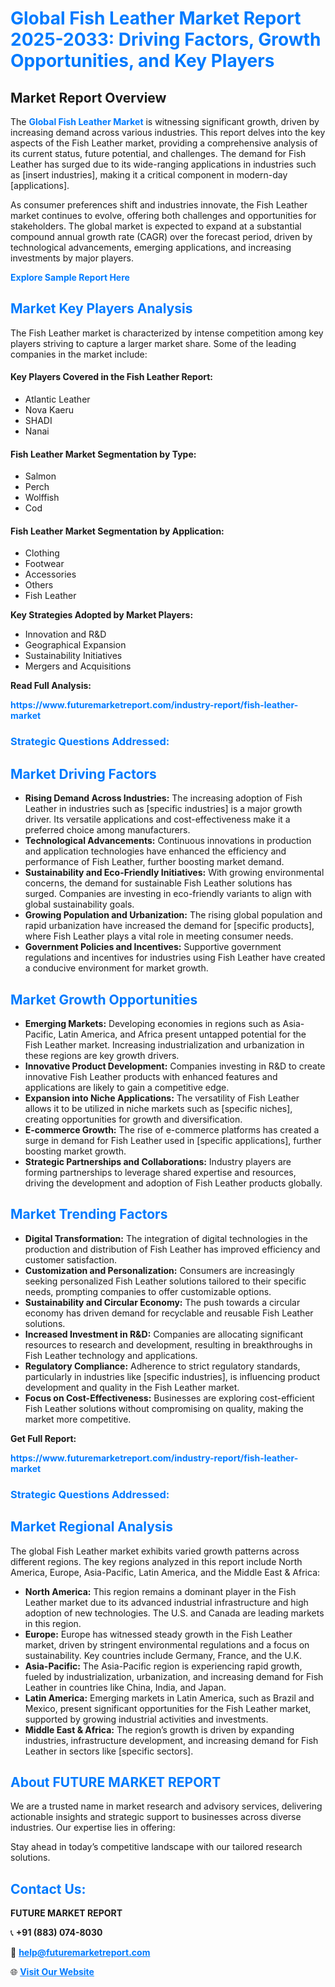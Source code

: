 <h1 style="color: #007BFF;">Global Fish Leather Market Report 2025-2033: Driving Factors, Growth Opportunities, and Key Players</h1>

<section id="overview">
<h2>Market Report Overview</h2>
<p>The <a href="https://www.futuremarketreport.com/industry-report/fish-leather-market" style="color: #007BFF; text-decoration: none;"><strong>Global Fish Leather Market</strong></a> is witnessing significant growth, driven by increasing demand across various industries. This report delves into the key aspects of the Fish Leather market, providing a comprehensive analysis of its current status, future potential, and challenges. The demand for Fish Leather has surged due to its wide-ranging applications in industries such as [insert industries], making it a critical component in modern-day [applications].</p>
<p>As consumer preferences shift and industries innovate, the Fish Leather market continues to evolve, offering both challenges and opportunities for stakeholders. The global market is expected to expand at a substantial compound annual growth rate (CAGR) over the forecast period, driven by technological advancements, emerging applications, and increasing investments by major players.</p>
</section>

<section id="overview">
<p><a href="https://www.futuremarketreport.com/request-sample/reportId=120382" style="color: #007BFF; text-decoration: none;"><strong>Explore Sample Report Here</strong></a></p>
</section>

<section id="key-players">
<h2 style="color: #007BFF;">Market Key Players Analysis</h2>
<p>The Fish Leather market is characterized by intense competition among key players striving to capture a larger market share. Some of the leading companies in the market include:</p>
<h4>Key Players Covered in the Fish Leather Report:</h4>
<ul><li>Atlantic Leather</li><li>Nova Kaeru</li><li>SHADI</li><li>Nanai</li></ul>
<h4>Fish Leather Market Segmentation by Type:</h4>
<ul><li>Salmon</li><li>Perch</li><li>Wolffish</li><li>Cod</li></ul>

<h4>Fish Leather Market Segmentation by Application:</h4>
<ul><li>Clothing</li><li>Footwear</li><li>Accessories</li><li>Others</li><li>Fish Leather</li></ul>
<p><strong>Key Strategies Adopted by Market Players:</strong></p>
<ul>
<li>Innovation and R&D</li>
<li>Geographical Expansion</li>
<li>Sustainability Initiatives</li>
<li>Mergers and Acquisitions</li>
</ul>
</section>

<section>
<p><strong>Read Full Analysis: </strong></p><a href="https://www.futuremarketreport.com/industry-report/fish-leather-market" style="color: #007BFF; text-decoration: none;"><strong>https://www.futuremarketreport.com/industry-report/fish-leather-market</strong></a>
<h3 style="color: #007BFF;">Strategic Questions Addressed:</h3>
</section>

<section id="driving-factors">
<h2 style="color: #007BFF;">Market Driving Factors</h2>
<ul>
<li><strong>Rising Demand Across Industries:</strong> The increasing adoption of Fish Leather in industries such as [specific industries] is a major growth driver. Its versatile applications and cost-effectiveness make it a preferred choice among manufacturers.</li>
<li><strong>Technological Advancements:</strong> Continuous innovations in production and application technologies have enhanced the efficiency and performance of Fish Leather, further boosting market demand.</li>
<li><strong>Sustainability and Eco-Friendly Initiatives:</strong> With growing environmental concerns, the demand for sustainable Fish Leather solutions has surged. Companies are investing in eco-friendly variants to align with global sustainability goals.</li>
<li><strong>Growing Population and Urbanization:</strong> The rising global population and rapid urbanization have increased the demand for [specific products], where Fish Leather plays a vital role in meeting consumer needs.</li>
<li><strong>Government Policies and Incentives:</strong> Supportive government regulations and incentives for industries using Fish Leather have created a conducive environment for market growth.</li>
</ul>
</section>

<section id="growth-opportunities">
<h2 style="color: #007BFF;">Market Growth Opportunities</h2>
<ul>
<li><strong>Emerging Markets:</strong> Developing economies in regions such as Asia-Pacific, Latin America, and Africa present untapped potential for the Fish Leather market. Increasing industrialization and urbanization in these regions are key growth drivers.</li>
<li><strong>Innovative Product Development:</strong> Companies investing in R&D to create innovative Fish Leather products with enhanced features and applications are likely to gain a competitive edge.</li>
<li><strong>Expansion into Niche Applications:</strong> The versatility of Fish Leather allows it to be utilized in niche markets such as [specific niches], creating opportunities for growth and diversification.</li>
<li><strong>E-commerce Growth:</strong> The rise of e-commerce platforms has created a surge in demand for Fish Leather used in [specific applications], further boosting market growth.</li>
<li><strong>Strategic Partnerships and Collaborations:</strong> Industry players are forming partnerships to leverage shared expertise and resources, driving the development and adoption of Fish Leather products globally.</li>
</ul>
</section>

<section id="trending-factors">
<h2 style="color: #007BFF;">Market Trending Factors</h2>
<ul>
<li><strong>Digital Transformation:</strong> The integration of digital technologies in the production and distribution of Fish Leather has improved efficiency and customer satisfaction.</li>
<li><strong>Customization and Personalization:</strong> Consumers are increasingly seeking personalized Fish Leather solutions tailored to their specific needs, prompting companies to offer customizable options.</li>
<li><strong>Sustainability and Circular Economy:</strong> The push towards a circular economy has driven demand for recyclable and reusable Fish Leather solutions.</li>
<li><strong>Increased Investment in R&D:</strong> Companies are allocating significant resources to research and development, resulting in breakthroughs in Fish Leather technology and applications.</li>
<li><strong>Regulatory Compliance:</strong> Adherence to strict regulatory standards, particularly in industries like [specific industries], is influencing product development and quality in the Fish Leather market.</li>
<li><strong>Focus on Cost-Effectiveness:</strong> Businesses are exploring cost-efficient Fish Leather solutions without compromising on quality, making the market more competitive.</li>
</ul>
</section>

<section>
<p><strong>Get Full Report: </strong></p><a href="https://www.futuremarketreport.com/industry-report/fish-leather-market" style="color: #007BFF; text-decoration: none;"><strong>https://www.futuremarketreport.com/industry-report/fish-leather-market</strong></a>
<h3 style="color: #007BFF;">Strategic Questions Addressed:</h3>
</section>


<section id="regional-analysis">
<h2 style="color: #007BFF;">Market Regional Analysis</h2>
<p>The global Fish Leather market exhibits varied growth patterns across different regions. The key regions analyzed in this report include North America, Europe, Asia-Pacific, Latin America, and the Middle East & Africa:</p>
<ul>
<li><strong>North America:</strong> This region remains a dominant player in the Fish Leather market due to its advanced industrial infrastructure and high adoption of new technologies. The U.S. and Canada are leading markets in this region.</li>
<li><strong>Europe:</strong> Europe has witnessed steady growth in the Fish Leather market, driven by stringent environmental regulations and a focus on sustainability. Key countries include Germany, France, and the U.K.</li>
<li><strong>Asia-Pacific:</strong> The Asia-Pacific region is experiencing rapid growth, fueled by industrialization, urbanization, and increasing demand for Fish Leather in countries like China, India, and Japan.</li>
<li><strong>Latin America:</strong> Emerging markets in Latin America, such as Brazil and Mexico, present significant opportunities for the Fish Leather market, supported by growing industrial activities and investments.</li>
<li><strong>Middle East & Africa:</strong> The region’s growth is driven by expanding industries, infrastructure development, and increasing demand for Fish Leather in sectors like [specific sectors].</li>
</ul>
</section>

<footer>
<h2 style="color: #007BFF;">About FUTURE MARKET REPORT</h2>
<p>We are a trusted name in market research and advisory services, delivering actionable insights and strategic support to businesses across diverse industries. Our expertise lies in offering:</p>

<p>Stay ahead in today’s competitive landscape with our tailored research solutions.</p>

<h2 style="color: #007BFF;">Contact Us:</h2>
<p><strong>FUTURE MARKET REPORT</strong></p>
<p>📞 <strong>+91 (883) 074-8030</strong></p>
<p>📧 <strong><a href="mailto:help@futuremarketreport.com" style="color: #007BFF;">help@futuremarketreport.com</a></strong></p>
<p>🌐 <strong><a href="https://www.futuremarketreport.com/" style="color: #007BFF;">Visit Our Website</a></strong></p>
</footer>